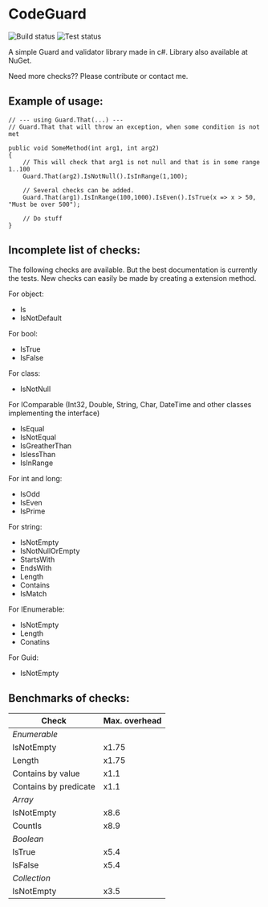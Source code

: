 CodeGuard
=========
![Build status](https://ci.appveyor.com/api/projects/status/ryogp49hiwp37hfr?svg=true) ![Test status](http://teststatusbadge.azurewebsites.net/api/status/vik_borisov/guard)

A simple Guard and validator library made in c#.
Library also available at NuGet.

Need more checks?? Please contribute or contact me.

Example of usage:
-----------------
	
	// --- using Guard.That(...) ---
	// Guard.That that will throw an exception, when some condition is not met

	public void SomeMethod(int arg1, int arg2)
	{
		// This will check that arg1 is not null and that is in some range 1..100
		Guard.That(arg2).IsNotNull().IsInRange(1,100);

		// Several checks can be added.
		Guard.That(arg1).IsInRange(100,1000).IsEven().IsTrue(x => x > 50, "Must be over 500");

		// Do stuff
	}

Incomplete list of checks:
--------------------------

The following checks are available. But the best documentation is currently the tests.
New checks can easily be made by creating a extension method.

For object:

* Is<Type>
* IsNotDefault 

For bool:

* IsTrue
* IsFalse

For class:

* IsNotNull

For IComparable (Int32, Double, String, Char, DateTime and other classes implementing the interface)

* IsEqual
* IsNotEqual
* IsGreatherThan
* IslessThan
* IsInRange

For int and long:

* IsOdd
* IsEven
* IsPrime

For string:

* IsNotEmpty
* IsNotNullOrEmpty
* StartsWith
* EndsWith
* Length
* Contains
* IsMatch

For IEnumerable:

* IsNotEmpty
* Length
* Conatins

For Guid:

* IsNotEmpty


Benchmarks of checks:
---------------------

|Check                   | Max. overhead |
|------------------------|---------------|
|*Enumerable*            |               |
| IsNotEmpty             | x1.75         |
| Length                 | x1.75         |
| Contains by value      | x1.1          |
| Contains by predicate  | x1.1          |
|*Array*                 |               |
| IsNotEmpty             | x8.6          |
| CountIs                | x8.9          |
|*Boolean*               |               |
| IsTrue                 | x5.4          |
| IsFalse                | x5.4          |
|*Collection*            |               |
| IsNotEmpty             | x3.5          |

